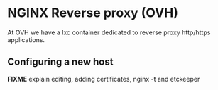 # NGINX Reverse proxy (OVH)

At OVH we have a lxc container dedicated to reverse proxy http/https applications.


## Configuring a new host

**FIXME** explain editing, adding certificates, nginx -t and etckeeper



